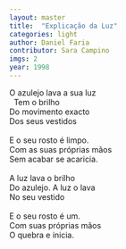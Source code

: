 ```yaml
---
layout: master
title:  "Explicação da Luz"
categories: light
author: Daniel Faria
contributor: Sara Campino
imgs: 2
year: 1998
---
```


O azulejo lava a sua luz  
  
Tem o brilho   
Do movimento exacto   
Dos seus vestidos  
   
E o seu rosto é limpo.   
Com as suas próprias mãos  
Sem acabar se acaricia.  
   
A luz lava o brilho  
Do azulejo. A luz o lava  
No seu vestido  
   
E o seu rosto é um.  
Com suas próprias mãos   
O quebra e inicia.  


